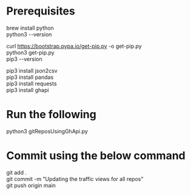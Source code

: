 # Prerequisites
brew install python  
python3 --version  


curl https://bootstrap.pypa.io/get-pip.py -o get-pip.py  
python3 get-pip.py  
pip3 --version  

pip3 install json2csv  
pip3 install pandas  
pip3 install requests  
pip3 install ghapi  

# Run the following   
python3 gitReposUsingGhApi.py  
 
# Commit using the below command  
git add .  
git commit -m "Updating the traffic views for all repos"  
git push origin main  

